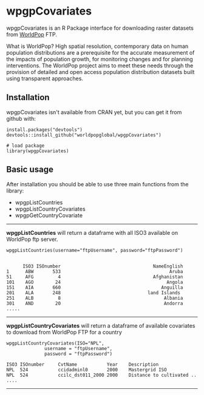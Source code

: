 wpgpCovariates
===================
wpgpCovariates is an R Package interface for downloading raster datasets from [WorldPop](http://www.worldpop.org.uk/) FTP.

What is WorldPop?
High spatial resolution, contemporary data on human population distributions are a prerequisite for the accurate measurement of the impacts of population growth, for monitoring changes and for planning interventions. The WorldPop project aims to meet these needs through the provision of detailed and open access population distribution datasets built using transparent approaches.

Installation
------------

wpgpCovariates isn't available from CRAN yet, but you can get it from github with:

    install.packages("devtools")
    devtools::install_github("worldpopglobal/wpgpCovariates")
    
    # load package
    library(wpgpCovariates)
    
Basic usage
-----------

After installation you should be able to use three main functions from the library:

 - wpgpListCountries
 - wpgpListCountryCovariates
 - wpgpGetCountryCovariate

----------

**wpgpListCountries** will return a dataframe with all ISO3 available on WorldPop ftp server.
```
wpgpListCountries(username="ftpUsername", password="ftpPassword")
      
      
      ISO3 ISOnumber                                  NameEnglish
1      ABW       533                                        Aruba
51     AFG         4                                  Afghanistan
101    AGO        24                                       Angola
151    AIA       660                                     Anguilla
201    ALA       248                                land Islands
251    ALB         8                                      Albania
301    AND        20                                      Andorra
.....
```


----------

**wpgpListCountryCovariates** will return a dataframe of available covariates to download from WorldPop FTP for a country
```
wpgpListCountryCovariates(ISO="NPL", 
			  username = "ftpUsername", 
			  password = "ftpPassword")

ISO3 ISOnumber     CvtName           Year    Description
NPL  524           ccidadminl0       2000    Mastergrid ISO 
NPL  524           ccilc_dst011_2000 2000    Distance to cultivated ..
....
```

----------

